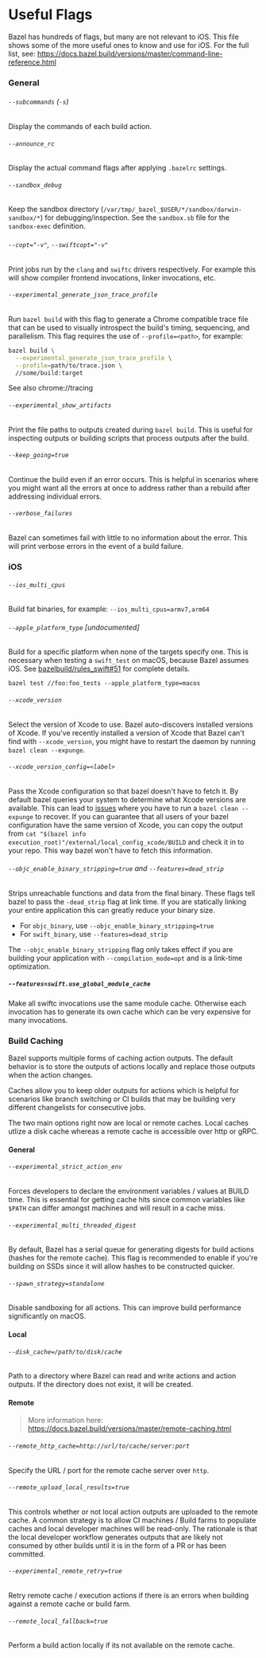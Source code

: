 # Useful Flags

Bazel has hundreds of flags, but many are not relevant to iOS. This file shows some of the more useful ones to know and use for iOS. For the full list, see: https://docs.bazel.build/versions/master/command-line-reference.html

### General

###### `--subcommands` (`-s`)

Display the commands of each build action.

###### `--announce_rc`

Display the actual command flags after applying `.bazelrc` settings.

###### `--sandbox_debug`

Keep the sandbox directory (`/var/tmp/_bazel_$USER/*/sandbox/darwin-sandbox/*`) for debugging/inspection. See the `sandbox.sb` file for the `sandbox-exec` definition.

###### `--copt="-v"`, `--swiftcopt="-v"`

Print jobs run by the `clang` and `swiftc` drivers respectively. For example this will show compiler frontend invocations, linker invocations, etc.

###### `--experimental_generate_json_trace_profile`

Run `bazel build` with this flag to generate a Chrome compatible trace file that can be used to visually introspect the build's timing, sequencing, and parallelism. This flag requires the use of `--profile=<path>`, for example:

```sh
bazel build \
  --experimental_generate_json_trace_profile \
  --profile=path/to/trace.json \
  //some/build:target
```
See also chrome://tracing

###### `--experimental_show_artifacts`

Print the file paths to outputs created during `bazel build`. This is useful for inspecting outputs or building scripts that process outputs after the build.

###### `--keep_going=true`

Continue the build even if an error occurs. This is helpful in scenarios where you might want all the errors at once to address rather than a rebuild after addressing individual errors.

###### `--verbose_failures`

Bazel can sometimes fail with little to no information about the error. This will print verbose errors in the event of a build failure.

### iOS

###### `--ios_multi_cpus`

Build fat binaries, for example: `--ios_multi_cpus=armv7,arm64`

###### `--apple_platform_type` [undocumented]

Build for a specific platform when none of the targets specify one. This is necessary when testing a  `swift_test` on macOS, because Bazel assumes iOS. See [bazelbuild/rules_swift#51](https://github.com/bazelbuild/rules_swift/issues/51) for complete details.

```
bazel test //foo:foo_tests --apple_platform_type=macos
```

###### `--xcode_version`

Select the version of Xcode to use. Bazel auto-discovers installed versions of Xcode. If you've recently installed a version of Xcode that Bazel can't find with `--xcode_version`, you might have to restart the daemon by running `bazel clean --expunge`.

###### `--xcode_version_config=<label>`

Pass the Xcode configuration so that bazel doesn't have to fetch it. By default bazel queries your system to determine what Xcode versions are available. This can lead to [issues](https://github.com/bazelbuild/bazel/issues/6056) where you have to run a `bazel clean --expunge` to recover. If you can guarantee that all users of your bazel configuration have the same version of Xcode, you can copy the output from `cat "$(bazel info execution_root)"/external/local_config_xcode/BUILD` and check it in to your repo. This way bazel won't have to fetch this information.

###### `--objc_enable_binary_stripping=true` and `--features=dead_strip`

Strips unreachable functions and data from the final binary. These flags tell bazel to pass the `-dead_strip` flag at link time. If you are statically linking your entire application this can greatly reduce your binary size.

* For `objc_binary`, use `--objc_enable_binary_stripping=true`
* For `swift_binary`, use `--features=dead_strip`

The `--objc_enable_binary_stripping` flag only takes effect if you are building your application with `--compilation_mode=opt` and is a link-time optimization.

##### `--features=swift.use_global_module_cache`

Make all swiftc invocations use the same module cache. Otherwise each invocation has to generate its own cache which can be very expensive for many invocations.

### Build Caching

Bazel supports multiple forms of caching action outputs. The default behavior is to store the outputs of actions locally and replace those outputs when the action changes.

Caches allow you to keep older outputs for actions which is helpful for scenarios like branch switching or CI builds that may be building very different changelists for consecutive jobs.

The two main options right now are local or remote caches. Local caches utlize a disk cache whereas a remote cache is accessible over http or gRPC.

#### General 

###### `--experimental_strict_action_env`

Forces developers to declare the environment variables / values at BUILD time. This is essential for getting cache hits since common variables like `$PATH` can differ amongst machines and will result in a cache miss.

###### `--experimental_multi_threaded_digest`

By default, Bazel has a serial queue for generating digests for build actions (hashes for the remote cache). This flag is recommended to enable if you're building on SSDs since it will allow hashes to be constructed quicker.

###### `--spawn_strategy=standalone`

Disable sandboxing for all actions. This can improve build performance significantly on macOS.

#### Local

###### `--disk_cache=/path/to/disk/cache`

Path to a directory where Bazel can read and write actions and action outputs. If the directory does not exist, it will be created.

#### Remote

> More information here: https://docs.bazel.build/versions/master/remote-caching.html

###### `--remote_http_cache=http://url/to/cache/server:port`

Specify the URL / port for the remote cache server over `http`.

###### `--remote_upload_local_results=true`

This controls whether or not local action outputs are uploaded to the remote cache. A common strategy is to allow CI machines / Build farms to populate caches and local developer machines will be read-only. The rationale is that the local developer workflow generates outputs that are likely not consumed by other builds until it is in the form of a PR or has been committed.

###### `--experimental_remote_retry=true`

Retry remote cache / execution actions if there is an errors when building against a remote cache or build farm.

###### `--remote_local_fallback=true`

Perform a build action locally if its not available on the remote cache.
